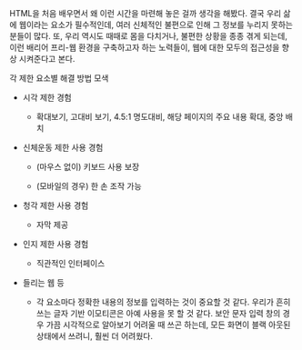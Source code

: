 

HTML을 처음 배우면서 왜 이런 시간을 마련해 놓은 걸까 생각을 해봤다. 결국 우리 삶에 웹이라는 요소가 필수적인데, 여러 신체적인 불편으로 인해 그 정보를 누리지 못하는 분들이 많다. 또, 우리 역시도 때때로 몸을 다치거나, 불편한 상황을 종종 겪게 되는데, 이런 배리어 프리-웹 환경을 구축하고자 하는 노력들이, 웹에 대한 모두의 접근성을 향상 시켜준다고 본다. 



각 제한 요소별 해결 방법 모색



- 시각 제한 경험
  - 확대보기, 고대비 보기, 4.5:1 명도대비, 해당 페이지의 주요 내용 확대, 중앙 배치


- 신체운동 제한 사용 경험

  - (마우스 없이) 키보드 사용 보장

  - (모바일의 경우) 한 손 조작 가능


- 청각 제한 사용 경험
  - 자막 제공


- 인지 제한 사용 경험
  - 직관적인 인터페이스


- 들리는 웹 등
  - 각 요소마다 정확한 내용의 정보를 입력하는 것이 중요할 것 같다. 
  우리가 흔히 쓰는 글자 기반 이모티콘은 아예 사용을 못 할 것 같다. 
  보안 문자 입력 창의 경우 가끔 시각적으로 알아보기 어려울 때 쓰곤 하는데, 모든 화면이 블랙 아웃된 상태에서 쓰려니, 훨씬 더 어려웠다. 